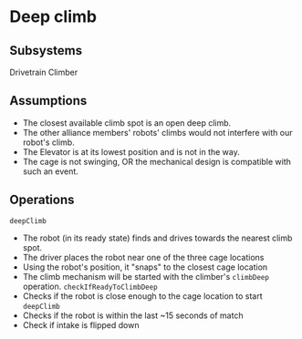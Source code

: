 # Deep climb

## Subsystems
Drivetrain
Climber

## Assumptions
* The closest available climb spot is an open deep climb.
* The other alliance members' robots' climbs would not
interfere with our robot's climb.
* The Elevator is at its lowest position and is not in the way.
* The cage is not swinging, OR the mechanical design is
compatible with such an event.

## Operations
`deepClimb`
* The robot (in its ready state) finds and drives towards
the nearest climb spot.
* The driver places the robot near one of the three cage locations
* Using the robot's position, it "snaps" to the closest cage location
* The climb mechanism will be started with the climber's `climbDeep` operation.
`checkIfReadyToClimbDeep`
* Checks if the robot is close enough to the cage location to start `deepClimb`
* Checks if the robot is within the last ~15 seconds of match
* Check if intake is flipped down

